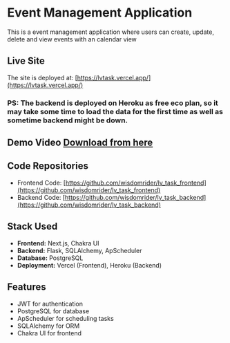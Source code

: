 # Event Management Application

This is a event management application where users can create, update, delete and view events with an calendar view

## Live Site

The site is deployed at: [https://lvtask.vercel.app/](https://lvtask.vercel.app/) 

### PS: The backend is deployed on Heroku as free eco plan, so it may take some time to load the data for the first time as well as sometime backend might be down.


## Demo Video [Download from here](https://github.com/wisdomrider/lv_task_frontend/raw/main/1722156391079695.mp4)



## Code Repositories

- Frontend Code: [https://github.com/wisdomrider/lv_task_frontend](https://github.com/wisdomrider/lv_task_frontend)
- Backend Code: [https://github.com/wisdomrider/lv_task_backend](https://github.com/wisdomrider/lv_task_backend)

## Stack Used

- **Frontend:** Next.js, Chakra UI
- **Backend:** Flask, SQLAlchemy, ApScheduler
- **Database:** PostgreSQL
- **Deployment:** Vercel (Frontend), Heroku (Backend)

## Features

- JWT for authentication
- PostgreSQL for database
- ApScheduler for scheduling tasks
- SQLAlchemy for ORM
- Chakra UI for frontend



